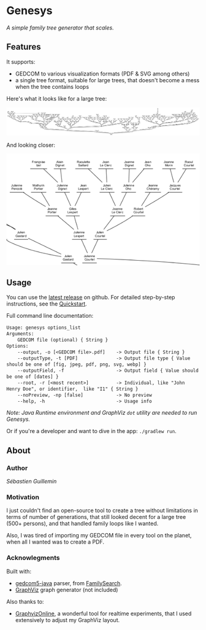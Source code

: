# Genesys

*A simple family tree generator that scales.*

## Features

It supports:
* GEDCOM to various visualization formats (PDF & SVG among others)
* a single tree format, suitable for large trees, that doesn't become a mess when the tree contains loops

Here's what it looks like for a large tree:

![Global family tree](screenshots/global_tree.png)

And looking closer:

![Family tree detail](screenshots/tree_detail.png)

## Usage

You can use the [latest release](https://github.com/mrlem/genesys/releases/latest) on github.
For detailed step-by-step instructions, see the [Quickstart](doc/QUICKSTART.md).

Full command line documentation:
```
Usage: genesys options_list
Arguments:
    GEDCOM file (optional) { String }
Options:
    --output, -o [<GEDCOM file>.pdf]    -> Output file { String }
    --outputType, -t [PDF]              -> Output file type { Value should be one of [fig, jpeg, pdf, png, svg, webp] }
    --outputField, -f                   -> Output field { Value should be one of [dates] }
    --root, -r [<most recent>]          -> Individual, like "John Henry Doe", or identifier,  like "I1" { String }
    --noPreview, -np [false]            -> No preview
    --help, -h                          -> Usage info
```


*Note: Java Runtime environment and GraphViz `dot` utility are needed to run Genesys.*

Or if you're a developer and want to dive in the app: `./gradlew run`.

## About

### Author

*Sébastien Guillemin*

### Motivation

I just couldn't find an open-source tool to create a tree without limitations in terms of number of generations, that still
looked decent for a large tree (500+ persons), and that handled family loops like I wanted.

Also, I was tired of
importing my GEDCOM file in every tool on the planet, when all I wanted was to create a PDF.

### Acknowlegments

Built with:

* [gedcom5-java](https://github.com/FamilySearch/gedcom5-java) parser, from [FamilySearch](https://github.com/FamilySearch/).
* [GraphViz](https://graphviz.org/) graph generator (not included)

Also thanks to:

* [GraphvizOnline](https://dreampuf.github.io/GraphvizOnline/), a wonderful tool for realtime experiments, that I used
extensively to adjust my GraphViz layout.
